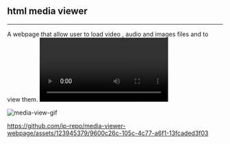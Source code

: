 <h2>html media viewer</h2>
<hr>
A webpage that allow user to load video , audio and images files and to view them.
<video src="media-viewer-video.webm" controls="controls" style="max-width: 730px;">
</video>

![media-view-gif](https://github.com/ip-repo/media-viewer-webpage/assets/123945379/64582d45-bc8a-4a36-978e-2530b25c17eb)


https://github.com/ip-repo/media-viewer-webpage/assets/123945379/9600c26c-105c-4c77-a6f1-13fcaded3f03

